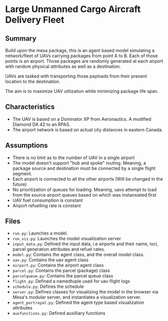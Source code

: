 
# Large Unmanned Cargo Aircraft Delivery Fleet

## Summary 

Build upon the mesa package, this is an agent based model simulating a network/fleet 
of UAVs carrying packages from point A to B. Each of those points is an airport.
Those packages are randomly generated at each airport with random physical attributes
as well as a destination. 

UAVs are tasked with transporting those payloads from their present location to 
the destination. 

The aim is to maximize UAV utilization while minimizing package life span. 

## Characteristics 

* The UAV is based on a Dominator XP from Aeronautics. A modified Diamond DA 42 to an RPAS.
* The airport network is based on actual city distances in eastern Canada.  

## Assumptions

* There is no limit as to the number of UAV in a single airport
* The model doesn't support "hub and spoke" routing. Meaning, a package source 
and destination must be connected by a single flight segment. 
* Each airport is connected to all the other airports (Will be changed in the future) 
* No prioritization of queues for loading. Meaning, uavs attempt to load from 
the source airport queues based on which was instansiated first
* UAV fuel consumption is constant
* Airport refuelling rate is constant 

## Files

* ``run.py``: Launches a model.
* ``run_viz.py``: Launches the model visualization server
* ``input_data.py``: Defined the input data, i.e airports and their name, loci,
 parcel generation attributes and refuel rates.
* ``model.py``: Contains the agent class, and the overall model class.
* ``uav.py``: Contains the uav agent class
* ``airport.py``: Contains the airport agent class
* ``parcel.py``: Contains the parcel (package) class 
* ``parcelqueue.py``: Contains the parcel queue class 
* ``flight.py``: Defined a namedtuple used for uav flight logs 
* ``schedule.py``: Defines the schedule
* ``server.py``: Defines classes for visualizing the model in the browser via 
Mesa's modular server, and instantiates a visualization server.
* ``agent_portrayal.py``: Defined the agent type based visualization attributes
* ``auxfunctions.py``: Defined auxilliary functions 





